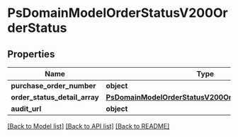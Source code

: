 # PsDomainModelOrderStatusV200OrderStatus

## Properties
Name | Type | Description | Notes
------------ | ------------- | ------------- | -------------
**purchase_order_number** | **object** |  | 
**order_status_detail_array** | [**PsDomainModelOrderStatusV200OrderStatusDetailArray**](PsDomainModelOrderStatusV200OrderStatusDetailArray.md) |  | 
**audit_url** | **object** |  | [optional] 

[[Back to Model list]](../README.md#documentation-for-models) [[Back to API list]](../README.md#documentation-for-api-endpoints) [[Back to README]](../README.md)


